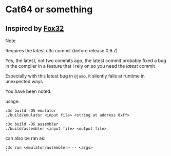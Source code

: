 # Cat64 or something

## Inspired by [Fox32](https://github.com/fox32-arch)

> [!NOTE]
> Requires the latest c3c commit (before release 0.6.7)
>
> Yes, the latest, not two commits ago, the latest commit probably fixed a bug in the compiler in a feature that I rely on so you need the *latest* commit
>
> Especially with this latest bug in `@jump`, it silently fails at runtime in unexpected ways
>
> You have been noted.

usage:
```
c3c build -O5 emulator
./build/emulator <input file> <string at address 0xff>
```
```
c3c build -O5 assembler
./build/assembler <input file> <output file>
```

can also be ran as:
```
c3c run <emulator/assembler> -- <args>
``
